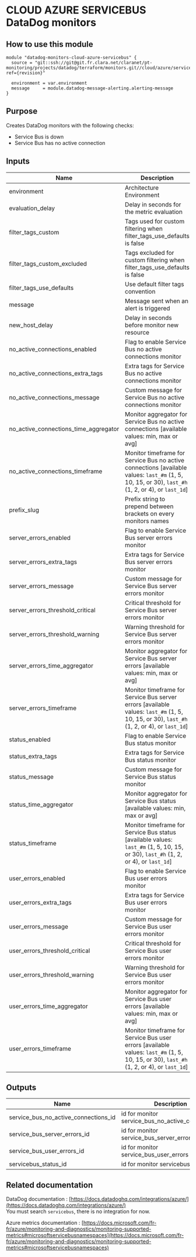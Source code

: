 # CLOUD AZURE SERVICEBUS DataDog monitors

## How to use this module

```
module "datadog-monitors-cloud-azure-servicebus" {
  source = "git::ssh://git@git.fr.clara.net/claranet/pt-monitoring/projects/datadog/terraform/monitors.git//cloud/azure/servicebus?ref={revision}"

  environment = var.environment
  message     = module.datadog-message-alerting.alerting-message
}

```

## Purpose

Creates DataDog monitors with the following checks:

- Service Bus is down
- Service Bus has no active connection

## Inputs

| Name | Description | Type | Default | Required |
|------|-------------|:----:|:-----:|:-----:|
| environment | Architecture Environment | string | n/a | yes |
| evaluation\_delay | Delay in seconds for the metric evaluation | string | `"900"` | no |
| filter\_tags\_custom | Tags used for custom filtering when filter_tags_use_defaults is false | string | `"*"` | no |
| filter\_tags\_custom\_excluded | Tags excluded for custom filtering when filter_tags_use_defaults is false | string | `""` | no |
| filter\_tags\_use\_defaults | Use default filter tags convention | string | `"true"` | no |
| message | Message sent when an alert is triggered | string | n/a | yes |
| new\_host\_delay | Delay in seconds before monitor new resource | string | `"300"` | no |
| no\_active\_connections\_enabled | Flag to enable Service Bus no active connections monitor | string | `"true"` | no |
| no\_active\_connections\_extra\_tags | Extra tags for Service Bus no active connections monitor | list(string) | `[]` | no |
| no\_active\_connections\_message | Custom message for Service Bus no active connections monitor | string | `""` | no |
| no\_active\_connections\_time\_aggregator | Monitor aggregator for Service Bus no active connections [available values: min, max or avg] | string | `"max"` | no |
| no\_active\_connections\_timeframe | Monitor timeframe for Service Bus no active connections [available values: `last_#m` (1, 5, 10, 15, or 30), `last_#h` (1, 2, or 4), or `last_1d`] | string | `"last_5m"` | no |
| prefix\_slug | Prefix string to prepend between brackets on every monitors names | string | `""` | no |
| server\_errors\_enabled | Flag to enable Service Bus server errors monitor | string | `"true"` | no |
| server\_errors\_extra\_tags | Extra tags for Service Bus server errors monitor | list(string) | `[]` | no |
| server\_errors\_message | Custom message for Service Bus server errors monitor | string | `""` | no |
| server\_errors\_threshold\_critical | Critical threshold for Service Bus server errors monitor | string | `"90"` | no |
| server\_errors\_threshold\_warning | Warning threshold for Service Bus server errors monitor | string | `"50"` | no |
| server\_errors\_time\_aggregator | Monitor aggregator for Service Bus server errors [available values: min, max or avg] | string | `"min"` | no |
| server\_errors\_timeframe | Monitor timeframe for Service Bus server errors [available values: `last_#m` (1, 5, 10, 15, or 30), `last_#h` (1, 2, or 4), or `last_1d`] | string | `"last_5m"` | no |
| status\_enabled | Flag to enable Service Bus status monitor | string | `"true"` | no |
| status\_extra\_tags | Extra tags for Service Bus status monitor | list(string) | `[]` | no |
| status\_message | Custom message for Service Bus status monitor | string | `""` | no |
| status\_time\_aggregator | Monitor aggregator for Service Bus status [available values: min, max or avg] | string | `"max"` | no |
| status\_timeframe | Monitor timeframe for Service Bus status [available values: `last_#m` (1, 5, 10, 15, or 30), `last_#h` (1, 2, or 4), or `last_1d`] | string | `"last_5m"` | no |
| user\_errors\_enabled | Flag to enable Service Bus user errors monitor | string | `"true"` | no |
| user\_errors\_extra\_tags | Extra tags for Service Bus user errors monitor | list(string) | `[]` | no |
| user\_errors\_message | Custom message for Service Bus user errors monitor | string | `""` | no |
| user\_errors\_threshold\_critical | Critical threshold for Service Bus user errors monitor | string | `"90"` | no |
| user\_errors\_threshold\_warning | Warning threshold for Service Bus user errors monitor | string | `"50"` | no |
| user\_errors\_time\_aggregator | Monitor aggregator for Service Bus user errors [available values: min, max or avg] | string | `"min"` | no |
| user\_errors\_timeframe | Monitor timeframe for Service Bus user errors [available values: `last_#m` (1, 5, 10, 15, or 30), `last_#h` (1, 2, or 4), or `last_1d`] | string | `"last_5m"` | no |

## Outputs

| Name | Description |
|------|-------------|
| service\_bus\_no\_active\_connections\_id | id for monitor service_bus_no_active_connections |
| service\_bus\_server\_errors\_id | id for monitor service_bus_server_errors |
| service\_bus\_user\_errors\_id | id for monitor service_bus_user_errors |
| servicebus\_status\_id | id for monitor servicebus_status |

## Related documentation

DataDog documentation : [https://docs.datadoghq.com/integrations/azure/](https://docs.datadoghq.com/integrations/azure/)  
You must search `servicebus`, there is no integration for now.

Azure metrics documentation : [https://docs.microsoft.com/fr-fr/azure/monitoring-and-diagnostics/monitoring-supported-metrics#microsoftservicebusnamespaces](https://docs.microsoft.com/fr-fr/azure/monitoring-and-diagnostics/monitoring-supported-metrics#microsoftservicebusnamespaces)
